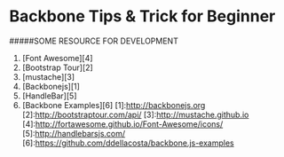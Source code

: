 Backbone Tips & Trick for Beginner
====================


#####SOME RESOURCE FOR DEVELOPMENT
1. [Font Awesome][4]
2. [Bootstrap Tour][2]
3. [mustache][3]
4. [Backbonejs][1]
5. [HandleBar][5]
6. [Backbone Examples][6]
[1]:http://backbonejs.org
[2]:http://bootstraptour.com/api/
[3]:http://mustache.github.io
[4]:http://fortawesome.github.io/Font-Awesome/icons/
[5]:http://handlebarsjs.com/
[6]:https://github.com/ddellacosta/backbone.js-examples
